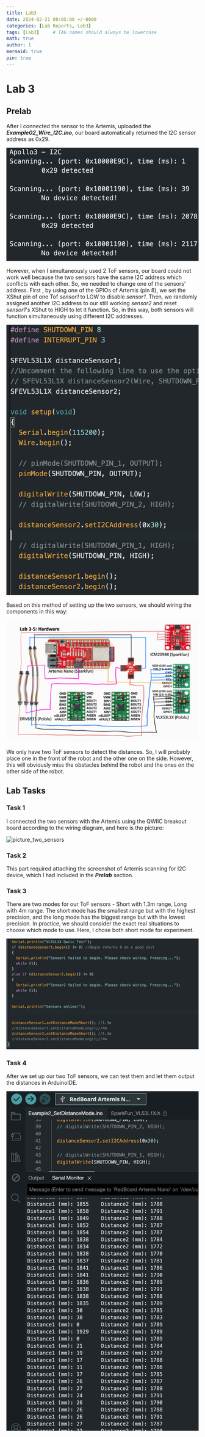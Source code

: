 ```yaml
---
title: Lab3
date: 2024-02-21 00:05:00 +/-0000
categories: [Lab Reports, Lab3]
tags: [Lab3]     # TAG names should always be lowercase
math: true
author: 1
mermaid: true
pin: true
---
```


# Lab 3

## Prelab

After I connected the sensor to the Artemis, uploaded the ***Example02_Wire_I2C.ino***, our board automatically returned the I2C sensor address as 0x29.

![I2C_sensor_address](/assets/images/lab3/I2C_sensor_address.png "I2C_sensor_address")

However, when I simultaneously used 2 ToF sensors, our board could not work well because the two sensors have the same I2C address which conflicts with each other. So, we needed to change one of the sensors' address. First , by using one of the GPIOs of Artemis (pin 8), we set the XShut pin of one Tof *sensor1* to LOW to disable *sensor1*. Then, we randomly assigned another I2C address to our still working *sensor2* and reset *sensor1*'s XShut to HIGH to let it function. So, in this way, both sensors will function simultaneously using different I2C addresses.

![set_two_sensors](/assets/images/lab3/set_two_sensors.png "set_two_sensors")

Based on this method of setting up the two sensors, we should wiring the components in this way:

![wiring_diagram](/assets/images/lab3/wiring_diagram.jpeg "wiring_diagram")

We only have two ToF sensors to detect the distances. So, I will probably place one in the front of the robot and the other one on the side. However, this will obviously miss the obstacles behind the robot and the ones on the other side of the robot.

## Lab Tasks

### Task 1

I connected the two sensors with the Artemis using the QWIIC breakout board according to the wiring diagram, and here is the picture:

![picture_two_sensors](/assets/images/lab3/picture_two_sensors.jpg "picture_two_sensors")

### Task 2

This part required attaching the screenshot of Artemis scanning for I2C device, which I had included in the ***Prelab*** section.

### Task 3

There are two modes for our ToF sensors - Short with 1.3m range, Long with 4m range. The short mode has the smallest range but with the highest precision, and the long mode has the biggest range but with the lowest precision. In practice, we should consider the exact real situations to choose which mode to use. Here, I chose both short mode for experiment.

![tof_sensor_mode](/assets/images/lab3/tof_sensor_mode.png "tof_sensor_mode")

### Task 4

After we set up our two ToF sensors, we can test them and let them output the distances in ArduinoIDE.

![two_sensors_working](/assets/images/lab3/two_sensors_working.png "two_sensors_working")


